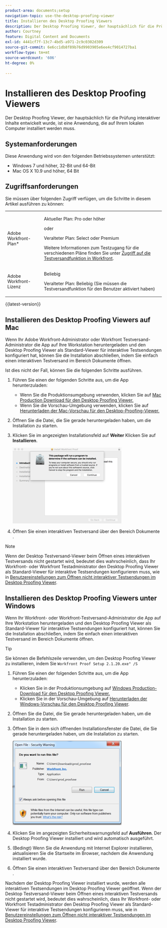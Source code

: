 ```yaml
---
product-area: documents;setup
navigation-topic: use-the-desktop-proofing-viewer
title: Installieren des Desktop Proofing Viewers
description: Der Desktop Proofing Viewer, der hauptsächlich für die Prüfung interaktiver Inhalte entwickelt wurde, ist eine Anwendung, die auf Ihrem lokalen Computer installiert werden muss.
author: Courtney
feature: Digital Content and Documents
exl-id: 4441cf7f-13c7-4bd5-a971-2c9c0302d309
source-git-commit: 6e6cc1db8f89b76d9903905e6ee4cf9014727ba1
workflow-type: tm+mt
source-wordcount: '606'
ht-degree: 0%

---
```


# Installieren des Desktop Proofing Viewers

Der Desktop Proofing Viewer, der hauptsächlich für die Prüfung interaktiver Inhalte entwickelt wurde, ist eine Anwendung, die auf Ihrem lokalen Computer installiert werden muss.

## Systemanforderungen

Diese Anwendung wird von den folgenden Betriebssystemen unterstützt:

* Windows 7 und höher, 32-Bit und 64-Bit
* Mac OS X 10.9 und höher, 64 Bit

## Zugriffsanforderungen

Sie müssen über folgenden Zugriff verfügen, um die Schritte in diesem Artikel ausführen zu können:

<table style="table-layout:auto"> 
 <col> 
 <col> 
 <tbody> 
  <tr> 
   <td role="rowheader">Adobe Workfront-Plan*</td> 
   <td> <p>Aktueller Plan: Pro oder höher</p> <p>oder</p> <p>Veralteter Plan: Select oder Premium</p> <p>Weitere Informationen zum Testzugang für die verschiedenen Pläne finden Sie unter <a href="/help/quicksilver/administration-and-setup/manage-workfront/configure-proofing/access-to-proofing-functionality.md" class="MCXref xref">Zugriff auf die Testversandfunktion in Workfront</a>.</p> </td> 
  </tr> 
  <tr> 
   <td role="rowheader">Adobe Workfront-Lizenz</td> 
   <td> <p>Beliebig</p> <p>Veralteter Plan: Beliebig (Sie müssen die Testversandfunktion für den Benutzer aktiviert haben)</p> </td> 
  </tr> 
 </tbody> 
</table>

{{latest-version}}

## Installieren des Desktop Proofing Viewers auf Mac

Wenn Ihr Adobe Workfront-Administrator oder Workfront Testversand-Administrator die App auf Ihre Workstation heruntergeladen und den Desktop Proofing Viewer als Standard-Viewer für interaktive Testsendungen konfiguriert hat, können Sie die Installation abschließen, indem Sie einfach einen interaktiven Testversand im Bereich Dokumente öffnen.

Ist dies nicht der Fall, können Sie die folgenden Schritte ausführen.

1. Führen Sie einen der folgenden Schritte aus, um die App herunterzuladen:

   * Wenn Sie die Produktionsumgebung verwenden, klicken Sie auf [Mac Production Download für den Desktop Proofing Viewer.](https://assets.proofhq.com/nativeviewer/desktop_viewer/Workfront+Proof-2.1.24.pkg)
   * Wenn Sie die Vorschau-Umgebung verwenden, klicken Sie auf [Herunterladen der Mac-Vorschau für den Desktop-Proofing-Viewer.](https://assets.preview.proofhq.com/nativeviewer/desktop_viewer/Workfront+Proof+Preview-2.1.24.pkg)

1. Öffnen Sie die Datei, die Sie gerade heruntergeladen haben, um die Installation zu starten.
1. Klicken Sie im angezeigten Installationsfeld auf **Weiter** Klicken Sie auf **Installieren**.

   ![00000776.png](assets/00000776-350x244.png)

1. Öffnen Sie einen interaktiven Testversand über den Bereich Dokumente .

>[!NOTE]
>
>Wenn der Desktop Testversand-Viewer beim Öffnen eines interaktiven Testversands nicht gestartet wird, bedeutet dies wahrscheinlich, dass Ihr Workfront- oder Workfront Testadministrator den Desktop Proofing Viewer als Standard-Viewer für interaktive Testsendungen konfigurieren muss, wie in [Benutzereinstellungen zum Öffnen nicht interaktiver Testsendungen im Desktop Proofing Viewer](../../../workfront-proof/wp-work-proofsfiles/review-proofs-dpv/destop-proofing-viewer.md#user-setting-for-launching-non-interactive-proofs).

## Installieren des Desktop Proofing Viewers unter Windows

Wenn Ihr Workfront- oder Workfront-Testversand-Administrator die App auf Ihre Workstation heruntergeladen und den Desktop Proofing Viewer als Standard-Viewer für interaktive Testsendungen konfiguriert hat, können Sie die Installation abschließen, indem Sie einfach einen interaktiven Testversand im Bereich Dokumente öffnen.

>[!TIP]
>
>Sie können die Befehlszeile verwenden, um den Desktop Proofing Viewer zu installieren, indem Sie `Workfront Proof Setup 2.1.20.exe" /S`

1. Führen Sie einen der folgenden Schritte aus, um die App herunterzuladen:

   * Klicken Sie in der Produktionsumgebung auf [Windows Production-Download für den Desktop Proofing Viewer.](https://assets.proofhq.com/nativeviewer/desktop_viewer/Workfront+Proof+Setup+2.1.24.exe)
   * Klicken Sie in der Vorschau-Umgebung auf [Herunterladen der Windows-Vorschau für den Desktop Proofing Viewer](https://assets.preview.proofhq.com/nativeviewer/desktop_viewer/Workfront+Proof+Preview+Setup+2.1.24.exe).

1. Öffnen Sie die Datei, die Sie gerade heruntergeladen haben, um die Installation zu starten.
1. Öffnen Sie in dem sich öffnenden Installationsfenster die Datei, die Sie gerade heruntergeladen haben, um die Installation zu starten.

   ![screen_shot_2018-05-02_at_10.56.55_AM.png](assets/screen-shot-2018-05-02-at-10.56.55-am-350x271.png)

1. Klicken Sie im angezeigten Sicherheitswarnungsfeld auf **Ausführen**. Der Desktop Proofing Viewer installiert und wird automatisch ausgeführt.
1. (Bedingt) Wenn Sie die Anwendung mit Internet Explorer installieren, aktualisieren Sie die Startseite im Browser, nachdem die Anwendung installiert wurde.
1. Öffnen Sie einen interaktiven Testversand über den Bereich Dokumente .

Nachdem der Desktop Proofing Viewer installiert wurde, werden alle interaktiven Testsendungen im Desktop Proofing Viewer geöffnet. Wenn der Desktop Testversand-Viewer beim Öffnen eines interaktiven Testversands nicht gestartet wird, bedeutet dies wahrscheinlich, dass Ihr Workfront- oder Workfront Testadministrator den Desktop Proofing Viewer als Standard-Viewer für interaktive Testsendungen konfigurieren muss, wie in [Benutzereinstellungen zum Öffnen nicht interaktiver Testsendungen im Desktop Proofing Viewer](../../../workfront-proof/wp-work-proofsfiles/review-proofs-dpv/destop-proofing-viewer.md#user-setting-for-launching-non-interactive-proofs).
